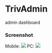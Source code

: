# TrivAdmin
admin dashboard
### Screenshot
Mobile:
![](https://i.imgur.com/1iaX3sL.png)
PC: 
![](https://i.imgur.com/VLlSTdB.png)
